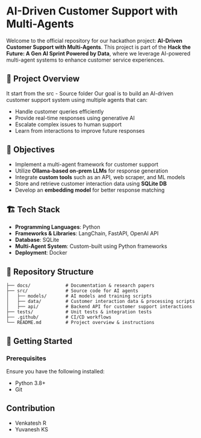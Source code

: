 # AI-Driven Customer Support with Multi-Agents

Welcome to the official repository for our hackathon project: **AI-Driven Customer Support with Multi-Agents**. This project is part of the **Hack the Future: A Gen AI Sprint Powered by Data**, where we leverage AI-powered multi-agent systems to enhance customer service experiences.

## 🚀 Project Overview
It start from the src - Source folder 
Our goal is to build an AI-driven customer support system using multiple agents that can:
- Handle customer queries efficiently
- Provide real-time responses using generative AI
- Escalate complex issues to human support
- Learn from interactions to improve future responses

## 📌 Objectives
- Implement a multi-agent framework for customer support
- Utilize **Ollama-based on-prem LLMs** for response generation
- Integrate **custom tools** such as an API, web scraper, and ML models
- Store and retrieve customer interaction data using **SQLite DB**
- Develop an **embedding model** for better response matching

## 🏗️ Tech Stack
- **Programming Languages**: Python
- **Frameworks & Libraries**: LangChain, FastAPI, OpenAI API
- **Database**: SQLite
- **Multi-Agent System**: Custom-built using Python frameworks
- **Deployment**: Docker

## 📂 Repository Structure
```
├── docs/             # Documentation & research papers
├── src/              # Source code for AI agents
│   ├── models/       # AI models and training scripts
│   ├── data/         # Customer interaction data & processing scripts
│   ├── api/          # Backend API for customer support interactions
├── tests/            # Unit tests & integration tests
├── .github/          # CI/CD workflows
└── README.md         # Project overview & instructions
```

## 🚀 Getting Started
### Prerequisites
Ensure you have the following installed:
- Python 3.8+
- Git
## Contribution
- Venkatesh R
- Yuvanesh KS


